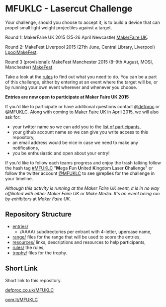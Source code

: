 # MFUKLC - Lasercut Challenge 
Your challenge, should you choose to accept it, is to build a device that can propel small light weight projectiles against a target. 

Round 1: MakerFaire UK 2015 (25-26 April Newcastle) [MakerFaire UK](http://www.makerfaireuk.com/). 

Round 2: MakeFest Liverpool 2015 (27th June, Central Library, Liverpool) [LpoolMakeFest](https://lpoolmakefest.wordpress.com).

Round 3 (provisional): MakeFest Manchester 2015 (8–9th August, MOSI, Manchester) [MakeFest](http://www.mosi.org.uk/whats-on/makefest.aspx).

Take a look at the [rules](https://github.com/DefProc/mfuklc/tree/master/rules) to find out what you need to do. You can be a part of this challenge, either by entering at an event where the target will be, or by running your own event wherever and whenever you choose.

**Entries are now open to participate at Maker Faire UK 2015**

If you'd like to participate or have additional questions contact [@defproc](https://twitter.com/defproc) or [@MFUKLC](https://twitter.com/MFUKLC). Along with coming to [Maker Faire UK](http://www.makerfaireuk.com) in April 2015, we will also ask for:	

* your twitter name so we can add you to the [list of participants](https://twitter.com/MFUKLC/entrants),
* your github account name so we can give you write access to this repository,
* an email address would be nice in case we need to make any notifications,
* you be enthusiastic and open about your entry!
	
If you'd like to follow each teams progress and enjoy the trash talking follow the hash tag [ #MFUKLC](https://twitter.com/search?q=%23MFUKLC&src=typd) "**M**ega **F**un **U**nited **K**ingdom **L**aser **C**hallenge" or follow the twitter account [@MFUKLC](https://twitter.com/MFUKLC) to see @replies for the challenge in your timeline.
	
*Although this activity is running at the Maker Faire UK event, it is in no way affiliated with either Maker Faire UK or Make Media. It's an event being run by exhibitors* at *Maker Faire UK.*
	
## Repository Structure
	
 * [entries/](https://github.com/DefProc/mfuklc/tree/master/entries)
	* /AAAA/	subdirectories per entrant with 4-letter, upercase name,
 * [range/](https://github.com/DefProc/mfuklc/tree/master/range)	files for the range that will be used to score the entries,
 * [resources/](https://github.com/DefProc/mfuklc/tree/master/resources)	links, descriptions and resources to help participants, 
 * [rules/](https://github.com/DefProc/mfuklc/tree/master/rules)	the rules,
 * [trophy/](https://github.com/DefProc/mfuklc/tree/master/trophy)	files for the trophy.
	
## Short Link

Short link to this repository.

[defproc.co.uk/MFUKLC](http://defproc.co.uk/MFUKLC)

[oom.lt/MFUKLC](http://oom.lt/MFUKLC)
    
